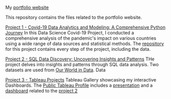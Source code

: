 My [portfolio website](https://andreluizcoelho.github.io/andrecoelhoporfolio/)


This repository contains the files related to the portfolio website. 

[Project 1 - Covid-19 Data Analytics and Modeling: A Comprehensive Python Journey](https://github.com/andreluizcoelho/Covid-19-Project) 
In this Data Science Covid-19 Project, I conducted a comprehensive analysis of the pandemic's impact on various countries using a wide range of data sources and statistical methods. The [repository](https://github.com/andreluizcoelho/Covid-19-Project) for this project contains every step of the project, including the data. 

[Project 2 - SQL Data Discovery: Uncovering Insights and Patterns](https://github.com/andreluizcoelho/andrecoelhoporfolio/blob/main/greenenergysqlproject.sql)
THe project delves into insights and patterns through SQL data analysis. Two datasets are used from [Our World in Data](https://ourworldindata.org/). Data

[Project 3 - Tableau Projects](https://public.tableau.com/app/profile/andr.co.lho)
Tableau Gallery showcasing my interactive Dashboards. 
The [Public Tableau Profile](https://public.tableau.com/app/profile/andr.co.lho) includes a [presentation](https://public.tableau.com/app/profile/andr.co.lho/viz/GreenEnergyPresentation/GreenEnergyPresentation) and a [dashboard](https://public.tableau.com/app/profile/andr.co.lho/viz/GreenEnergyDashboard_16901749035430/Best-WorstGreenEnergyCountries) related to the [project 2](https://github.com/andreluizcoelho/andrecoelhoporfolio/blob/main/greenenergysqlproject.sql)

